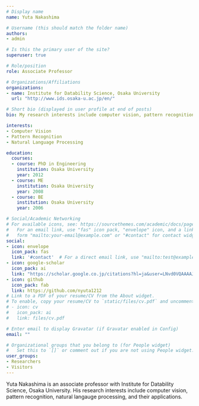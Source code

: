 ```yaml
---
# Display name
name: Yuta Nakashima

# Username (this should match the folder name)
authors:
- admin

# Is this the primary user of the site?
superuser: true

# Role/position
role: Associate Professor

# Organizations/Affiliations
organizations:
- name: Institute for Datability Science, Osaka University
  url: "http://www.ids.osaka-u.ac.jp/en/"

# Short bio (displayed in user profile at end of posts)
bio: My research interests include computer vision, pattern recognition, natural langauge processing, and their applications. 

interests:
- Computer Vision
- Pattern Recognition
- Natural Language Processing

education:
  courses:
  - course: PhD in Engineering
    institution: Osaka University
    year: 2012
  - course: ME
    institution: Osaka University
    year: 2008
  - course: BE
    institution: Osaka University
    year: 2006

# Social/Academic Networking
# For available icons, see: https://sourcethemes.com/academic/docs/page-builder/#icons
#   For an email link, use "fas" icon pack, "envelope" icon, and a link in the
#   form "mailto:your-email@example.com" or "#contact" for contact widget.
social:
- icon: envelope
  icon_pack: fas
  link: '#contact'  # For a direct email link, use "mailto:test@example.org".
- icon: google-scholar
  icon_pack: ai
  link: "https://scholar.google.co.jp/citations?hl=ja&user=LNvd0VQAAAAJ"
- icon: github
  icon_pack: fab
  link: https://github.com/nyuta1212
# Link to a PDF of your resume/CV from the About widget.
# To enable, copy your resume/CV to `static/files/cv.pdf` and uncomment the lines below.
# - icon: cv
#   icon_pack: ai
#   link: files/cv.pdf

# Enter email to display Gravatar (if Gravatar enabled in Config)
email: ""

# Organizational groups that you belong to (for People widget)
#   Set this to `[]` or comment out if you are not using People widget.
user_groups:
- Researchers
- Visitors
---
```


Yuta Nakashima is an associate professor with Institute for Datability Science, Osaka University. His research interests include computer vision, pattern recognition, natural langauge processing, and their applications. 
